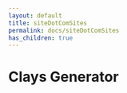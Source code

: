 ```yaml
---
layout: default
title: siteDotComSites
permalink: docs/siteDotComSites
has_children: true
---
```



# Clays Generator

